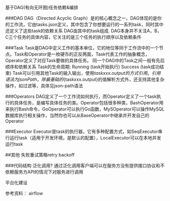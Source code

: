基于DAG(有向无环图)任务依赖&编排

###DAG
DAG（Directed Acyclic Graph）是的核心概念之一，DAG体现的是你的工作流，它由tasks.json定义，其中包含了你想要运行的一系列task，同时其中还定义了这些task的依赖关系
DAG由其中的task组成.
DAG本身并不关注A，B，C三个任务的具体内容，它关注的是三个任务的执行顺序以及依赖条件

###Task
Task是DAG中定义工作的基本单位，它的地位等同于工作流中的一个节点。Task和Operator是一枚硬币的正反两面，Task代表工作的抽象概念，Operator定义了对应Task要做的具体任务。 同一个DAG中的Task之间一般有先后顺序和依赖关系
Task的生命周期:
Running (task开始执行)
Success (task成功结束)
Task可以引用其他Task的输入输出，使用${taskxxx.output}的方式引用。引用语法为jsonPath，除最基础的${taskxxx.output}的值解析方式外，还支持其他复杂操作，如过滤等，具体见json-path语法

###Operators
DAG定义了一个工作流如何执行，而Operator定义了一个task执行的具体任务，是编写具体任务的类。Operator包括很多种类，BashOperator用来执行Bash命令，GoOperator可以执行Go函数，MySOperator可以操作MySQL数据库执行相关操作，当然你也可以从BaseOperator中继承并开发自己的Operator

###Executor
Executor是task的执行器，它有多种配置方式，如SeqExecutor串行运行task（适用于开发环境，是默认的配置），LocalExecutor可以在本地并发运行task 

##其他
失败重试策略retry backoff

###代码结构
泛化调用?
通过泛化调用客户端可以在服务方没有提供接口协议和不依赖服务方API的情况下对服务进行调用

平台化建设

参考资料：
airflow